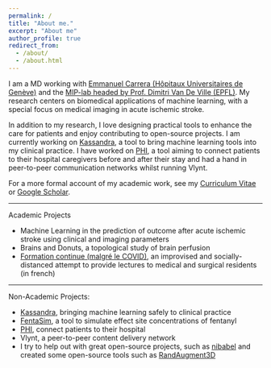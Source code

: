 ```yaml
---
permalink: /
title: "About me."
excerpt: "About me"
author_profile: true
redirect_from: 
  - /about/
  - /about.html
---
```


I am a MD working with [Emmanuel Carrera (Hôpitaux Universitaires de Genève)](http://www.carreralab.com/) and the [MIP-lab headed by Prof. Dimitri Van De Ville (EPFL)](https://miplab.epfl.ch/). My research centers on biomedical applications of machine learning, with a special focus on medical imaging in acute ischemic stroke.

In addition to my research, I love designing practical tools to enhance the care for patients and enjoy contributing to open-source projects. I am currently working on [Kassandra](https://kassandra.julianklug.com), a tool to bring machine learning tools into my clinical practice. I have worked on [PHI](https://www.creageneve.com/2020/02/14/prix-une-team-qui-innove/), a tool aiming to connect patients to their hospital caregivers before and after their stay and had a hand in peer-to-peer communication networks whilst running Vlynt.  

For a more formal account of my academic work, see my [Curriculum Vitae](https://www.julianklug.com/files/cv_julian_klug.pdf) or [Google Scholar](https://scholar.google.com/citations?user=uvlWXnAAAAAJ&hl=en).

---

Academic Projects
- Machine Learning in the prediction of outcome after acute ischemic stroke using clinical and imaging parameters
- Brains and Donuts, a topological study of brain perfusion 
- [Formation continue (malgré le COVID)](https://www.youtube.com/playlist?list=PLReS_CqwBJr3Tj8cSut52INgPxar1XSxY), an improvised and socially-distanced attempt to provide lectures to medical and surgical residents (in french) 

---

Non-Academic Projects: 
- [Kassandra](https://kassandra.julianklug.com), bringing machine learning safely to clinical practice
- [FentaSim](http://fentasim.julianklug.com), a tool to simulate effect site concentrations of fentanyl
- [PHI](https://www.creageneve.com/2020/02/14/prix-une-team-qui-innove/), connect patients to their hospital 
- Vlynt, a peer-to-peer content delivery network
- I try to help out with great open-source projects, such as [nibabel](https://github.com/nipy/nibabel/commits?author=JulianKlug) and created some open-source tools such as [RandAugment3D](https://github.com/JulianKlug/RandAugment-3D)
